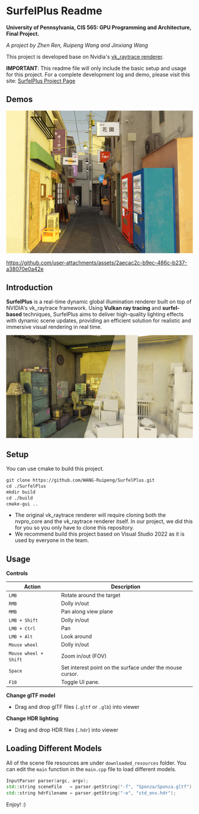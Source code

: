 # SurfelPlus Readme

**University of Pennsylvania, CIS 565: GPU Programming and Architecture, Final Project.**

_A project by Zhen Ren, Ruipeng Wang and Jinxiang Wang_

This project is developed base on Nvidia's [vk_raytrace renderer](https://github.com/nvpro-samples/vk_raytrace/tree/master).

**IMPORTANT**: This readme file will only include the basic setup and usage for this project. For a complete development log and demo, please visit this site: [SurfelPlus Project Page](https://wang-ruipeng.github.io/SurfelPlus/)

## Demos

![DemoImage.png](docs/img/logo.png)

https://github.com/user-attachments/assets/2aecac2c-b9ec-486c-b237-a38070e0a42e

## Introduction

**SurfelPlus** is a real-time dynamic global illumination renderer built on top of NVIDIA's vk_raytrace framework. Using **Vulkan ray tracing** and **surfel-based** techniques, SurfelPlus aims to deliver high-quality lighting effects with dynamic scene updates, providing an efficient solution for realistic and immersive visual rendering in real time.

![image.png](/docs/img/HeaderImage.png)

## Setup

You can use cmake to build this project.

```
git clone https://github.com/WANG-Ruipeng/SurfelPlus.git
cd ./SurfelPlus
mkdir build
cd ./build
cmake-gui ..
```

-   The original vk_raytrace renderer will require cloning both the nvpro_core and the vk_raytrace renderer itself. In our project, we did this for you so you only have to clone this repository.
-   We recommend build this project based on Visual Studio 2022 as it is used by everyone in the team.

## Usage

**Controls**

| Action                | Description                                               |
| --------------------- | --------------------------------------------------------- |
| `LMB`                 | Rotate around the target                                  |
| `RMB`                 | Dolly in/out                                              |
| `MMB`                 | Pan along view plane                                      |
| `LMB + Shift`         | Dolly in/out                                              |
| `LMB + Ctrl`          | Pan                                                       |
| `LMB + Alt`           | Look around                                               |
| `Mouse wheel`         | Dolly in/out                                              |
| `Mouse wheel + Shift` | Zoom in/out (FOV)                                         |
| `Space`               | Set interest point on the surface under the mouse cursor. |
| `F10`                 | Toggle UI pane.                                           |

**Change glTF model**

-   Drag and drop glTF files (`.gltf` or `.glb`) into viewer

**Change HDR lighting**

-   Drag and drop HDR files (`.hdr`) into viewer

## Loading Different Models

All of the scene file resources are under `downloaded_resources` folder. You can edit the `main` function in the `main.cpp` file to load different models.

```cpp
InputParser parser(argc, argv);
std::string sceneFile   = parser.getString("-f", "Sponza/Sponza.gltf");
std::string hdrFilename = parser.getString("-e", "std_env.hdr");
```

Enjoy! :)
